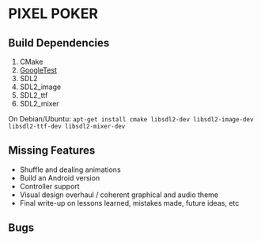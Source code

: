# PIXEL POKER

## Build Dependencies
1. CMake
2. [GoogleTest](https://github.com/google/googletest)
3. SDL2
4. SDL2_image
5. SDL2_ttf
6. SDL2_mixer

On Debian/Ubuntu: `apt-get install cmake libsdl2-dev libsdl2-image-dev libsdl2-ttf-dev libsdl2-mixer-dev`

## Missing Features
 - Shuffle and dealing animations
 - Build an Android version
 - Controller support
 - Visual design overhaul / coherent graphical and audio theme
 - Final write-up on lessons learned, mistakes made, future ideas, etc

## Bugs
